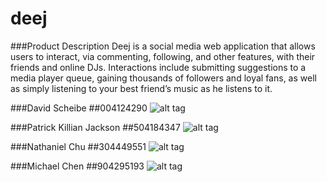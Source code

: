 # deej

###Product Description
Deej is a social media web application that allows users to interact, via commenting, following, and other features, with their friends and online DJs. Interactions include submitting suggestions to a media player queue, gaining thousands of followers and loyal fans, as well as simply listening to your best friend’s music as he listens to it.

###David Scheibe
##004124290
![alt tag](https://raw.githubusercontent.com/scalableinternetservices/deej/master/photos/David_Scheibe.jpg)

###Patrick Killian Jackson
##504184347
![alt tag](https://raw.githubusercontent.com/scalableinternetservices/deej/master/photos/Killian_Jackson.jpg)

###Nathaniel Chu
##304449551
![alt tag](https://raw.githubusercontent.com/scalableinternetservices/deej/master/photos/Nathaniel_Chu.jpg)

###Michael Chen
##904295193
![alt tag](https://raw.githubusercontent.com/scalableinternetservices/deej/master/photos/Michael_Chen.jpg)

